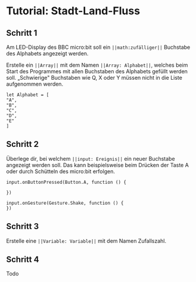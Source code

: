 # Tutorial: Stadt-Land-Fluss
## Schritt 1

Am LED-Display des BBC micro:bit soll ein ``||math:zufälliger||`` Buchstabe des Alphabets angezeigt werden.

Erstelle ein ``||Array||`` mit dem Namen ``||Array: Alphabet||``, welches beim Start des Programmes mit allen Buchstaben des Alphabets gefüllt werden soll. „Schwierige" Buchstaben wie Q, X oder Y müssen nicht in die Liste aufgenommen werden.

```blocks
let Alphabet = [
"A",
"B",
"C",
"D",
"E"
]
```

## Schritt 2

Überlege dir, bei welchem ``||input: Ereignis||`` ein neuer Buchstabe angezeigt werden soll. 
Das kann beispielsweise beim Drücken der Taste A oder durch Schütteln des micro:bit erfolgen. 

```blocks
input.onButtonPressed(Button.A, function () {
	
})
```

```blocks
input.onGesture(Gesture.Shake, function () {
})
```

## Schritt 3

Erstelle eine ``||Variable: Variable||`` mit dem Namen Zufallszahl.

## Schritt 4 

Todo
